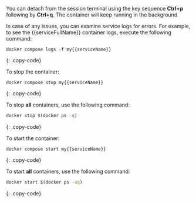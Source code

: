 You can detach from the session terminal using the key sequence **Ctrl+p** following by **Ctrl+q**. The container will keep running in the background.

In case of any issues, you can examine service logs for errors.
For example, to see the {{serviceFullName}} container logs, execute the following command:

```
docker compose logs -f my{{serviceName}}
```
{: .copy-code}

To stop the container:
```
docker compose stop my{{serviceName}}
```
{: .copy-code}

To stop **all** containers, use the following command:
```bash
docker stop $(docker ps -q)
```
{: .copy-code}

To start the container:
```
docker compose start my{{serviceName}}
```
{: .copy-code}

To start **all** containers, use the following command:
```bash
docker start $(docker ps -aq)
```
{: .copy-code}